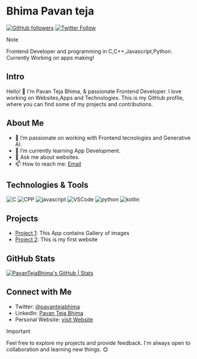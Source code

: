 # Bhima Pavan teja

[![GitHub followers](https://img.shields.io/github/followers/BhimaPavanTeja?label=Follow&style=social)](https://github.com/BhimaPavanTeja)
[![Twitter Follow](https://img.shields.io/twitter/follow/pavantejabhima?style=social)](https://twitter.com/pavantejabhima)

> [!NOTE]
> Frontend Developer and programming in C,C++,Javascript,Python. Currently Working on apps making!

## Intro

Hello! 👋 I'm Pavan Teja Bhima, & passionate Frontend Developer. I love working on Websites,Apps and Technologies. This is my GitHub profile, where you can find some of my projects and contributions.

## About Me

- 🔭 I’m passionate on working with Frontend tecnologies and Generative AI.
- 🌱 I’m currently learning App Development.
- 💬 Ask me about websites.
- 📫 How to reach me: [Email](pavantejabhima@example.com)

## Technologies & Tools

![C](https://img.shields.io/badge/-C-333333?style=flat&logo=C)
![CPP](https://img.shields.io/badge/-C++-333333?style=flat&logo=CPP)
![javascript](https://img.shields.io/badge/-javascript-333333?style=flat&logo=javascript)
![VSCode](https://img.shields.io/badge/-VSCode-333333?style=flat&logo=vs_code)
![python](https://img.shields.io/badge/-Python-333333?style=flat&logo=python)
![kotlin](https://img.shields.io/badge/-Kotlin-333333?style=flat&logo=kotlin)

## Projects

- [Project 1](https://github.com/BhimaPavanTeja/Art-Space-App): This App contains Gallery of images
- [Project 2](https://github.com/BhimaPavanTeja/websites.git.io): This is my first website

## GitHub Stats

[![PavanTejaBhima's GitHub | Stats](https://stats.quine.sh/PavanTejaBhima/github?theme=dark)](https://quine.sh?utm_source=widgets&utm_campaign=PavanTejaBhima)


## Connect with Me

- Twitter: [@pavantejabhima](https://twitter.com/pavantejabhima)
- LinkedIn: [Pavan Teja Bhima](https://linkedin.com/in/bhima-pavan-teja-b59813253)
- Personal Website: [visit Website](https://pavantejabhima.bio.link/)

> [!IMPORTANT]
> Feel free to explore my projects and provide feedback. I'm always open to collaboration and learning new things. 😊


<!---
BhimaPavanTeja/BhimaPavanTeja is a ✨ special ✨ repository because its `README.md` (this file) appears on your GitHub profile.
You can click the Preview link to take a look at your changes.
--->
